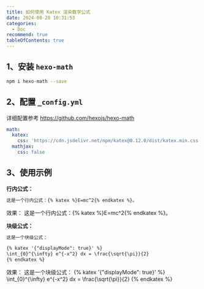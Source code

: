 ```yaml
---
title: 如何使用 Katex 渲染数学公式
date: 2024-08-28 10:31:53
categories:
  - Doc
recommend: true
tableOfContents: true
---
```


## 1、安装 `hexo-math`

```bash
npm i hexo-math --save
```

## 2、配置 `_config.yml`

详细配置参考 <https://github.com/hexojs/hexo-math>

```yml
math:
  katex:
    css: 'https://cdn.jsdelivr.net/npm/katex@0.12.0/dist/katex.min.css'
  mathjax:
    css: false
```

## 3、使用示例

**行内公式：**

```md
这是一个行内公式：{% katex %}E=mc^2{% endkatex %}。
```

效果：
这是一个行内公式：{% katex %}E=mc^2{% endkatex %}。

**块级公式：**

```md
这是一个块级公式：

{% katex '{"displayMode": true}' %}
\int_{0}^{\infty} e^{-x^2} dx = \frac{\sqrt{\pi}}{2}
{% endkatex %}
```

效果：
这是一个块级公式：
{% katex '{"displayMode": true}' %}
\int_{0}^{\infty} e^{-x^2} dx = \frac{\sqrt{\pi}}{2}
{% endkatex %}